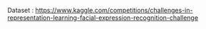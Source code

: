 
Dataset : https://www.kaggle.com/competitions/challenges-in-representation-learning-facial-expression-recognition-challenge
